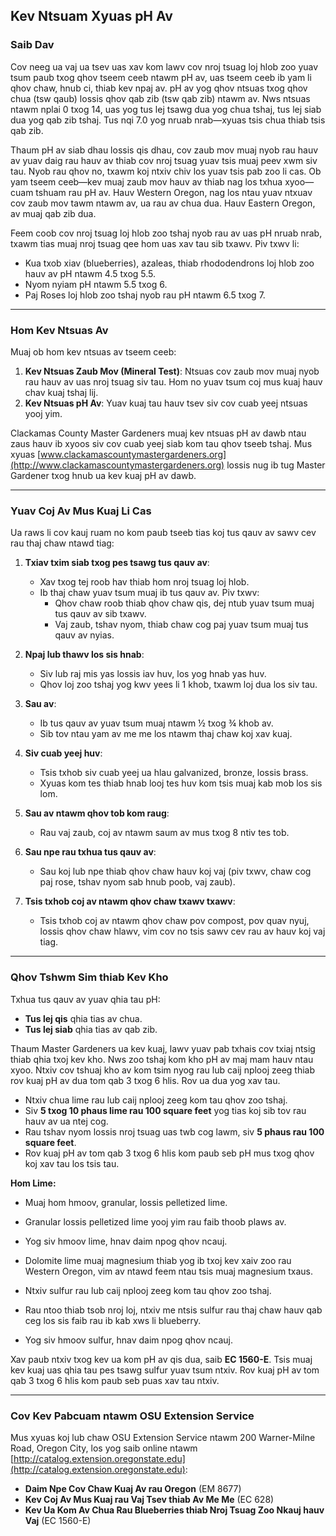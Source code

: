 ## Kev Ntsuam Xyuas pH Av

### Saib Dav

Cov neeg ua vaj ua tsev uas xav kom lawv cov nroj tsuag loj hlob zoo yuav tsum paub txog qhov tseem ceeb ntawm pH av, uas tseem ceeb ib yam li qhov chaw, hnub ci, thiab kev npaj av. pH av yog qhov ntsuas txog qhov chua (tsw qaub) lossis qhov qab zib (tsw qab zib) ntawm av. Nws ntsuas ntawm nplai 0 txog 14, uas yog tus lej tsawg dua yog chua tshaj, tus lej siab dua yog qab zib tshaj. Tus nqi 7.0 yog nruab nrab—xyuas tsis chua thiab tsis qab zib.

Thaum pH av siab dhau lossis qis dhau, cov zaub mov muaj nyob rau hauv av yuav daig rau hauv av thiab cov nroj tsuag yuav tsis muaj peev xwm siv tau. Nyob rau qhov no, txawm koj ntxiv chiv los yuav tsis pab zoo li cas. Ob yam tseem ceeb—kev muaj zaub mov hauv av thiab nag los txhua xyoo—cuam tshuam rau pH av. Hauv Western Oregon, nag los ntau yuav ntxuav cov zaub mov tawm ntawm av, ua rau av chua dua. Hauv Eastern Oregon, av muaj qab zib dua.

Feem coob cov nroj tsuag loj hlob zoo tshaj nyob rau av uas pH nruab nrab, txawm tias muaj nroj tsuag qee hom uas xav tau sib txawv. Piv txwv li:

- Kua txob xiav (blueberries), azaleas, thiab rhododendrons loj hlob zoo hauv av pH ntawm 4.5 txog 5.5.
- Nyom nyiam pH ntawm 5.5 txog 6.
- Paj Roses loj hlob zoo tshaj nyob rau pH ntawm 6.5 txog 7.

---

### Hom Kev Ntsuas Av

Muaj ob hom kev ntsuas av tseem ceeb:

1. **Kev Ntsuas Zaub Mov (Mineral Test)**: Ntsuas cov zaub mov muaj nyob rau hauv av uas nroj tsuag siv tau. Hom no yuav tsum coj mus kuaj hauv chav kuaj tshaj lij.
2. **Kev Ntsuas pH Av**: Yuav kuaj tau hauv tsev siv cov cuab yeej ntsuas yooj yim.

Clackamas County Master Gardeners muaj kev ntsuas pH av dawb ntau zaus hauv ib xyoos siv cov cuab yeej siab kom tau qhov tseeb tshaj. Mus xyuas [www.clackamascountymastergardeners.org](http://www.clackamascountymastergardeners.org) lossis nug ib tug Master Gardener txog hnub ua kev kuaj pH av dawb.

---

### Yuav Coj Av Mus Kuaj Li Cas

Ua raws li cov kauj ruam no kom paub tseeb tias koj tus qauv av sawv cev rau thaj chaw ntawd tiag:

1. **Txiav txim siab txog pes tsawg tus qauv av**:
   - Xav txog tej roob hav thiab hom nroj tsuag loj hlob.
   - Ib thaj chaw yuav tsum muaj ib tus qauv av. Piv txwv:
     - Qhov chaw roob thiab qhov chaw qis, dej ntub yuav tsum muaj tus qauv av sib txawv.
     - Vaj zaub, tshav nyom, thiab chaw cog paj yuav tsum muaj tus qauv av nyias.

2. **Npaj lub thawv los sis hnab**:
   - Siv lub raj mis yas lossis iav huv, los yog hnab yas huv.
   - Qhov loj zoo tshaj yog kwv yees li 1 khob, txawm loj dua los siv tau.

3. **Sau av**:
   - Ib tus qauv av yuav tsum muaj ntawm ½ txog ¾ khob av.
   - Sib tov ntau yam av me me los ntawm thaj chaw koj xav kuaj.

4. **Siv cuab yeej huv**:
   - Tsis txhob siv cuab yeej ua hlau galvanized, bronze, lossis brass.
   - Xyuas kom tes thiab hnab looj tes huv kom tsis muaj kab mob los sis lom.

5. **Sau av ntawm qhov tob kom raug**:
   - Rau vaj zaub, coj av ntawm saum av mus txog 8 ntiv tes tob.

6. **Sau npe rau txhua tus qauv av**:
   - Sau koj lub npe thiab qhov chaw hauv koj vaj (piv txwv, chaw cog paj rose, tshav nyom sab hnub poob, vaj zaub).

7. **Tsis txhob coj av ntawm qhov chaw txawv txawv**:
   - Tsis txhob coj av ntawm qhov chaw pov compost, pov quav nyuj, lossis qhov chaw hlawv, vim cov no tsis sawv cev rau av hauv koj vaj tiag.

---

### Qhov Tshwm Sim thiab Kev Kho

Txhua tus qauv av yuav qhia tau pH:

- **Tus lej qis** qhia tias av chua.
- **Tus lej siab** qhia tias av qab zib.

Thaum Master Gardeners ua kev kuaj, lawv yuav pab txhais cov txiaj ntsig thiab qhia txoj kev kho. Nws zoo tshaj kom kho pH av maj mam hauv ntau xyoo. Ntxiv cov tshuaj kho av kom tsim nyog rau lub caij nplooj zeeg thiab rov kuaj pH av dua tom qab 3 txog 6 hlis. Rov ua dua yog xav tau.


- Ntxiv chua lime rau lub caij nplooj zeeg kom tau qhov zoo tshaj.
- Siv **5 txog 10 phaus lime rau 100 square feet** yog tias koj sib tov rau hauv av ua ntej cog.
- Rau tshav nyom lossis nroj tsuag uas twb cog lawm, siv **5 phaus rau 100 square feet**.
- Rov kuaj pH av tom qab 3 txog 6 hlis kom paub seb pH mus txog qhov koj xav tau los tsis tau.

**Hom Lime:**

- Muaj hom hmoov, granular, lossis pelletized lime.
- Granular lossis pelletized lime yooj yim rau faib thoob plaws av.
- Yog siv hmoov lime, hnav daim npog qhov ncauj.
- Dolomite lime muaj magnesium thiab yog ib txoj kev xaiv zoo rau Western Oregon, vim av ntawd feem ntau tsis muaj magnesium txaus.


- Ntxiv sulfur rau lub caij nplooj zeeg kom tau qhov zoo tshaj.
- Rau ntoo thiab tsob nroj loj, ntxiv me ntsis sulfur rau thaj chaw hauv qab ceg los sis faib rau ib kab xws li blueberry.
- Yog siv hmoov sulfur, hnav daim npog qhov ncauj.

Xav paub ntxiv txog kev ua kom pH av qis dua, saib **EC 1560-E**. Tsis muaj kev kuaj uas qhia tau pes tsawg sulfur yuav tsum ntxiv. Rov kuaj pH av tom qab 3 txog 6 hlis kom paub seb puas xav tau ntxiv.

---

### Cov Kev Pabcuam ntawm OSU Extension Service

Mus xyuas koj lub chaw OSU Extension Service ntawm 200 Warner-Milne Road, Oregon City, los yog saib online ntawm [http://catalog.extension.oregonstate.edu](http://catalog.extension.oregonstate.edu):

- **Daim Npe Cov Chaw Kuaj Av rau Oregon** (EM 8677)
- **Kev Coj Av Mus Kuaj rau Vaj Tsev thiab Av Me Me** (EC 628)
- **Kev Ua Kom Av Chua Rau Blueberries thiab Nroj Tsuag Zoo Nkauj hauv Vaj** (EC 1560-E)
